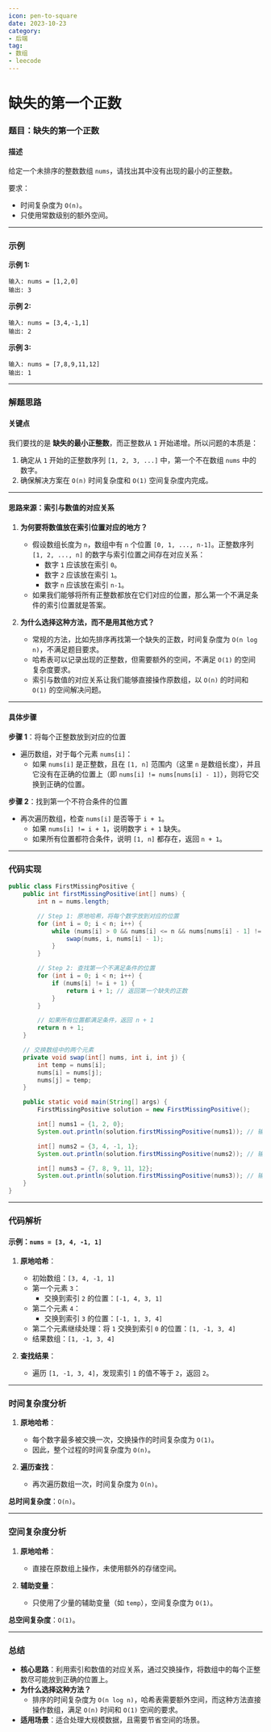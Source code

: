 ```yaml
---
icon: pen-to-square
date: 2023-10-23
category:
- 后端
tag:
- 数组
- leecode
---
```

# 缺失的第一个正数

### **题目：缺失的第一个正数**

#### **描述**
给定一个未排序的整数数组 `nums`，请找出其中没有出现的最小的正整数。

要求：
- 时间复杂度为 `O(n)`。
- 只使用常数级别的额外空间。

---

### **示例**

**示例 1:**
```
输入: nums = [1,2,0]
输出: 3
```

**示例 2:**
```
输入: nums = [3,4,-1,1]
输出: 2
```

**示例 3:**
```
输入: nums = [7,8,9,11,12]
输出: 1
```

---

### **解题思路**

#### **关键点**
我们要找的是 **缺失的最小正整数**，而正整数从 `1` 开始递增。所以问题的本质是：
1. 确定从 `1` 开始的正整数序列 `[1, 2, 3, ...]` 中，第一个不在数组 `nums` 中的数字。
2. 确保解决方案在 `O(n)` 时间复杂度和 `O(1)` 空间复杂度内完成。

---

#### **思路来源：索引与数值的对应关系**

1. **为何要将数值放在索引位置对应的地方？**
    - 假设数组长度为 `n`，数组中有 `n` 个位置 `[0, 1, ..., n-1]`。正整数序列 `[1, 2, ..., n]` 的数字与索引位置之间存在对应关系：
        - 数字 `1` 应该放在索引 `0`。
        - 数字 `2` 应该放在索引 `1`。
        - 数字 `n` 应该放在索引 `n-1`。
    - 如果我们能够将所有正整数都放在它们对应的位置，那么第一个不满足条件的索引位置就是答案。

2. **为什么选择这种方法，而不是用其他方式？**
    - 常规的方法，比如先排序再找第一个缺失的正数，时间复杂度为 `O(n log n)`，不满足题目要求。
    - 哈希表可以记录出现的正整数，但需要额外的空间，不满足 `O(1)` 的空间复杂度要求。
    - 索引与数值的对应关系让我们能够直接操作原数组，以 `O(n)` 的时间和 `O(1)` 的空间解决问题。

---

#### **具体步骤**

**步骤 1**：将每个正整数放到对应的位置
- 遍历数组，对于每个元素 `nums[i]`：
    - 如果 `nums[i]` 是正整数，且在 `[1, n]` 范围内（这里 `n` 是数组长度），并且它没有在正确的位置上（即 `nums[i] != nums[nums[i] - 1]`），则将它交换到正确的位置。

**步骤 2**：找到第一个不符合条件的位置
- 再次遍历数组，检查 `nums[i]` 是否等于 `i + 1`。
    - 如果 `nums[i] != i + 1`，说明数字 `i + 1` 缺失。
    - 如果所有位置都符合条件，说明 `[1, n]` 都存在，返回 `n + 1`。

---

### **代码实现**

```java
public class FirstMissingPositive {
    public int firstMissingPositive(int[] nums) {
        int n = nums.length;

        // Step 1: 原地哈希，将每个数字放到对应的位置
        for (int i = 0; i < n; i++) {
            while (nums[i] > 0 && nums[i] <= n && nums[nums[i] - 1] != nums[i]) {
                swap(nums, i, nums[i] - 1);
            }
        }

        // Step 2: 查找第一个不满足条件的位置
        for (int i = 0; i < n; i++) {
            if (nums[i] != i + 1) {
                return i + 1; // 返回第一个缺失的正数
            }
        }

        // 如果所有位置都满足条件，返回 n + 1
        return n + 1;
    }

    // 交换数组中的两个元素
    private void swap(int[] nums, int i, int j) {
        int temp = nums[i];
        nums[i] = nums[j];
        nums[j] = temp;
    }

    public static void main(String[] args) {
        FirstMissingPositive solution = new FirstMissingPositive();

        int[] nums1 = {1, 2, 0};
        System.out.println(solution.firstMissingPositive(nums1)); // 输出: 3

        int[] nums2 = {3, 4, -1, 1};
        System.out.println(solution.firstMissingPositive(nums2)); // 输出: 2

        int[] nums3 = {7, 8, 9, 11, 12};
        System.out.println(solution.firstMissingPositive(nums3)); // 输出: 1
    }
}
```

---

### **代码解析**

#### 示例：`nums = [3, 4, -1, 1]`

1. **原地哈希**：
    - 初始数组：`[3, 4, -1, 1]`
    - 第一个元素 `3`：
        - 交换到索引 `2` 的位置：`[-1, 4, 3, 1]`
    - 第二个元素 `4`：
        - 交换到索引 `3` 的位置：`[-1, 1, 3, 4]`
    - 第二个元素继续处理：将 `1` 交换到索引 `0` 的位置：`[1, -1, 3, 4]`
    - 结果数组：`[1, -1, 3, 4]`

2. **查找结果**：
    - 遍历 `[1, -1, 3, 4]`，发现索引 `1` 的值不等于 `2`，返回 `2`。

---

### **时间复杂度分析**

1. **原地哈希**：
    - 每个数字最多被交换一次，交换操作的时间复杂度为 `O(1)`。
    - 因此，整个过程的时间复杂度为 `O(n)`。

2. **遍历查找**：
    - 再次遍历数组一次，时间复杂度为 `O(n)`。

**总时间复杂度**：`O(n)`。

---

### **空间复杂度分析**

1. **原地哈希**：
    - 直接在原数组上操作，未使用额外的存储空间。

2. **辅助变量**：
    - 只使用了少量的辅助变量（如 `temp`），空间复杂度为 `O(1)`。

**总空间复杂度**：`O(1)`。

---

### **总结**

- **核心思路**：利用索引和数值的对应关系，通过交换操作，将数组中的每个正整数尽可能放到正确的位置上。
- **为什么选择这种方法？**
    - 排序的时间复杂度为 `O(n log n)`，哈希表需要额外空间，而这种方法直接操作数组，满足 `O(n)` 时间和 `O(1)` 空间的要求。
- **适用场景**：适合处理大规模数据，且需要节省空间的场景。

